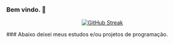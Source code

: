 ### Bem vindo. 👋
<div align="center">
  
[![GitHub Streak](https://github-readme-streak-stats.herokuapp.com?user=samuelx32&theme=blue&locale=pt_BR&date_format=n%2Fj%5B%2FY%5D&card_width=900)](https://git.io/streak-stats)

</div>
### Abaixo deixei meus estudos e/ou projetos de programação.

<!--
**samuelx32/samuelx32** is a ✨ _special_ ✨ repository because its `README.md` (this file) appears on your GitHub profile.

Here are some ideas to get you started:

- 🔭 I’m currently working on ...
- 🌱 I’m currently learning ...
- 👯 I’m looking to collaborate on ...
- 🤔 I’m looking for help with ...
- 💬 Ask me about ...
- 📫 How to reach me: ...
- 😄 Pronouns: ...
- ⚡ Fun fact: ...

